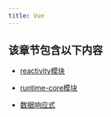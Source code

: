 ```yaml
---
title: Vue
---
```

## 该章节包含以下内容
  
  
- [reactivity模块](reactivity模块.md)

  
- [runtime-core模块](runtime-core模块.md)

  
- [数据响应式](数据响应式.md)

  